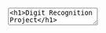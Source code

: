 <textarea>
<h1>Digit Recognition Project</h1>

<p>This project is a digit recognition system using neural networks and logistic regression. It includes a GUI for digit recognition, and scripts for training models on the MNIST dataset.</p>

<h2>Table of Contents</h2>
<ul>
    <li>Requirements</li>
    <li>Installation</li>
    <li>Usage</li>
    <li>Project Structure</li>
    <li>Training Models</li>
    <li>Data Preparation</li>
    <li>License</li>
</ul>

<h2>Requirements</h2>
<ul>
    <li>Python: 3.10.11</li>
    <li>scikit-learn: 1.5.1</li>
    <li>numpy: 1.26.4</li>
    <li>Pillow: 10.4.0</li>
    <li>joblib: 1.4.2</li>
    <li>pandas: 2.2.2</li>
    <li>tensorflow: 2.16.2</li>
    <li>keras: 3.4.1</li>
</ul>

<h2>Installation</h2>
<ol>
    <li>Clone the repository:
        <pre>
            git clone https://github.com/yourusername/digit-recognition.git
            cd digit-recognition
        </pre>
    </li>
    <li>Create and activate a virtual environment:
        <pre>
            python -m venv venv
            source venv/bin/activate  # On Windows: venv\Scripts\activate
        </pre>
    </li>
    <li>Install the required dependencies:
        <pre>
            pip install -r requirements.txt
        </pre>
    </li>
</ol>

<h2>Usage</h2>
<ol>
    <li><strong>Start the GUI Application:</strong>
        <pre>
            python main.py
        </pre>
    </li>
    <li><strong>Train Models:</strong>
        <ul>
            <li>Train the neural network model:
                <pre>
                    python model_nn.py
                </pre>
            </li>
            <li>Train the logistic regression model:
                <pre>
                    python train_model.py
                </pre>
            </li>
        </ul>
    </li>
</ol>

<h2>Project Structure</h2>
<pre>
digit-recognition/
│
├── src/
│   ├── gui.py
│   ├── model_nn.py
│   ├── train_model.py
│   ├── data_preparation.py
│   └── ...
│
├── models/
│   └── ... (trained models saved here)
│
├── main.py
├── requirements.txt
└── README.md
</pre>

<h2>Training Models</h2>

<h3>Neural Network Model</h3>
<p>To train the neural network model, run the <code>model_nn.py</code> script. This script will:</p>
<ul>
    <li>Load and preprocess the MNIST dataset.</li>
    <li>Train a neural network model using Keras.</li>
    <li>Evaluate and save the model.</li>
</ul>
<pre>
python model_nn.py
</pre>

<h3>Logistic Regression Model</h3>
<p>To train the logistic regression model, run the <code>train_model.py</code> script. This script will:</p>
<ul>
    <li>Load and preprocess the MNIST dataset.</li>
    <li>Train a logistic regression model using scikit-learn.</li>
    <li>Evaluate and save the model.</li>
</ul>
<pre>
python train_model.py
</pre>

<h2>Data Preparation</h2>
<p>The <code>data_preparation.py</code> script handles loading, preprocessing, and balancing the MNIST dataset. The dataset is normalized and split into training and testing sets.</p>

<h2>License</h2>
<p>This project is licensed under the MIT License. See the LICENSE file for details.</p>
</textarea>
